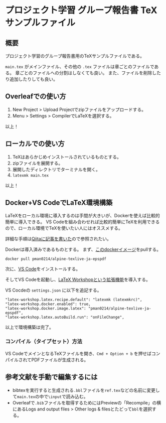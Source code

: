 # プロジェクト学習 グループ報告書 TeXサンプルファイル

## 概要

プロジェクト学習のグループ報告書用のTeXサンプルファイルである。

`main.tex` がメインファイル、その他の `.tex` ファイルは章ごとのファイルである。
章ごとのファイルへの分割はしなくても良い。
また、ファイルを削除したり追加したりしても良い。

## Overleafでの使い方

1. New Project > Upload Projectでzipファイルをアップロードする。
1. Menu > Settings > CompilerでLaTeXを選択する。

以上！

## ローカルでの使い方
1. TeXはあらかじめインストールされているものとする。
1. zipファイルを展開する。
1. 展開したディレクトリでターミナルを開く。
1. `latexmk main.tex`

以上！

## Docker+VS CodeでLaTeX環境構築

LaTeXをローカル環境に導入するのは手間が大きいが、Dockerを使えば比較的簡単に導入できる。
VS Codeを組み合わせれば比較的簡単にTeXを利用できるので、ローカル環境でTeXを使いたい人にはオススメする。

詳細な手順は[Qiitaに記事を書いた](https://qiita.com/pman0214/items/87f2ca587176146631a3)ので参照されたい。

Dockerは導入済みであるものとする。
まず、[このdockerイメージ](https://hub.docker.com/r/pman0214/alpine-texlive-ja-epspdf)をpullする。

```
docker pull pman0214/alpine-texlive-ja-epspdf
```

次に、[VS Code](https://code.visualstudio.com/)をインストールする。

そしてVS Codeを起動し、[LaTeX Workshopという拡張機能](https://marketplace.visualstudio.com/items?itemName=James-Yu.latex-workshop)を導入する。

VS Cocdeの `settings.json` に以下を追記する。

```
"latex-workshop.latex.recipe.default": "latexmk (latexmkrc)",
"latex-workshop.docker.enabled": true,
"latex-workshop.docker.image.latex": "pman0214/alpine-texlive-ja-epspdf",
"latex-workshop.latex.autoBuild.run": "onFileChange",
```

以上で環境構築は完了。

### コンパイル（タイプセット）方法

VS CodeでメインとなるTeXファイルを開き、`Cmd + Option + b` を押せばコンパイルされてPDFファイルが生成される。

## 参考文献を手動で編集するには

* bibtexを実行すると生成される`.bbl`ファイルを`ref.tex`などの名前に変更して`main.tex`の中で`\input`で読み込む。
* Overleafで`.bib`ファイルを取得するためにはPreviewの「Recompile」の横にあるLogs and output files > Other logs & filesとたどって`bbl`を選択する。
